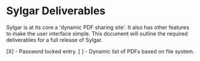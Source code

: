 # Sylgar Deliverables

Sylgar is at its core a 'dynamic PDF sharing site'.
It also has other features to make the user interface simple.
This document will outline the required deliverables for a full release of Sylgar.

[X] - Password locked entry.
[ ] - Dynamic list of PDFs based on file system.
